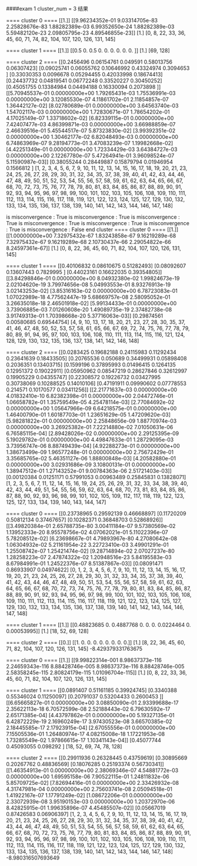 ####exam 1  cluster_num = 3 结果

==== cluster  0  ====
[[1.]]
[[9.96234352e-01 9.03314705e-83 2.25828676e-83 1.88282389e-03
  6.99352650e-24 1.88282389e-03 5.59482120e-23 2.09805795e-23
  4.89546855e-23]]
[1.]
[0, 8, 22, 33, 36, 45, 60, 71, 74, 82, 104, 107, 120, 126, 131, 145]

==== cluster  1  ====
[[1.]]
[[0.5 0.  0.5 0.  0.  0.  0.  0.  0. ]]
[1.]
[69, 128]

==== cluster  2  ====
[[0.2456496  0.06154761 0.049591   0.58013756 0.06307423]
 [0.09025741 0.06055762 0.10646992 0.43324974 0.3094653 ]
 [0.33030353 0.0096678  0.05294455 0.42033998 0.18674413]
 [0.24437732 0.04819541 0.06772248 0.33520227 0.30450252]
 [0.45051755 0.13384984 0.04494188 0.16330094 0.2073898 ]]
[[5.70945537e-01 0.00000000e+00 1.79265431e-03 1.75536991e-03
  0.00000000e+00 3.12085530e-07 4.11861702e-01 2.11854857e-07
  1.36442127e-02]
 [8.02780689e-01 0.00000000e+00 3.64563740e-03 1.54702117e-03
  0.00000000e+00 1.72830671e-07 1.78654202e-01 4.17025149e-07
  1.33718602e-02]
 [6.82339115e-01 0.00000000e+00 7.42407477e-03 4.86399871e-03
  0.00000000e+00 3.66988859e-07 2.46639516e-01 5.45544517e-07
  5.87323830e-02]
 [3.99392351e-02 0.00000000e+00 1.30462177e-02 6.82048493e-03
  0.00000000e+00 6.74863969e-07 9.28194773e-01 3.47083239e-07
  1.19982668e-02]
 [4.42251349e-01 0.00000000e+00 1.72334429e-03 3.64384727e-03
  0.00000000e+00 2.12267780e-07 5.47264941e-01 3.96098524e-07
  5.11590987e-03]]
[0.38055244 0.28449887 0.15879794 0.01946954 0.1566812 ]
[1, 2, 3, 4, 5, 6, 7, 9, 10, 11, 12, 13, 14, 15, 16, 17, 18, 19, 20, 21, 23, 24, 25, 26, 27, 28, 29, 30, 31, 32, 34, 35, 37, 38, 39, 40, 41, 42, 43, 44, 46, 47, 48, 49, 50, 51, 52, 53, 54, 55, 56, 57, 58, 59, 61, 62, 63, 64, 65, 66, 67, 68, 70, 72, 73, 75, 76, 77, 78, 79, 80, 81, 83, 84, 85, 86, 87, 88, 89, 90, 91, 92, 93, 94, 95, 96, 97, 98, 99, 100, 101, 102, 103, 105, 106, 108, 109, 110, 111, 112, 113, 114, 115, 116, 117, 118, 119, 121, 122, 123, 124, 125, 127, 129, 130, 132, 133, 134, 135, 136, 137, 138, 139, 140, 141, 142, 143, 144, 146, 147, 148]


is misconvergence :  True
is misconvergence :  True
is misconvergence :  True
is misconvergence :  True
is misconvergence :  True
is misconvergence :  True
is misconvergence :  False
end cluster
==== cluster  0  ====
[[1.]]
[[1.00000000e+00 7.32975432e-67 1.83243858e-67 9.16219289e-68
  7.32975432e-67 9.16219289e-68 2.10730437e-66 2.29054822e-66
  8.24597361e-67]]
[1.]
[0, 8, 22, 36, 45, 60, 71, 82, 104, 107, 120, 126, 131, 145]

==== cluster  1  ====
[[0.40106832 0.08610675 0.51282493]
 [0.08092607 0.13607443 0.7829995 ]
 [0.44023161 0.16622035 0.39354805]]
[[3.84298846e-01 0.00000000e+00 8.04932380e-02 1.99824673e-19
  2.02104620e-19 3.79974656e-08 5.04993553e-01 8.93276913e-19
  3.02143253e-02]
 [3.85316163e-02 0.00000000e+00 6.78723083e-01 1.07022989e-18
  4.77562447e-19 5.68669757e-08 2.58095052e-01 3.26635018e-18
  2.46501918e-02]
 [5.99134433e-01 0.00000000e+00 3.73906885e-03 7.01260608e-20
  1.49089735e-19 2.37482738e-08 3.91749313e-01 1.70398668e-20
  5.37716063e-03]]
[0.29874561 0.00580685 0.69544754]
[4, 9, 10, 13, 17, 18, 20, 21, 23, 27, 28, 30, 35, 37, 41, 46, 47, 48, 50, 52, 53, 57, 58, 61, 65, 66, 67, 69, 72, 74, 75, 76, 77, 78, 79, 80, 89, 91, 94, 95, 97, 100, 103, 106, 108, 110, 111, 113, 114, 115, 116, 121, 124, 128, 129, 130, 132, 135, 136, 137, 138, 141, 142, 146, 148]

==== cluster  2  ====
[[0.0283425  0.19682188 0.24115983 0.11292434 0.23641639 0.18433505]
 [0.20765536 0.050689   0.34499931 0.05898408 0.2036351  0.13403715]
 [0.1599196  0.37895993 0.01496415 0.1264135  0.12951372 0.19022911]
 [0.05950962 0.08547219 0.28627846 0.32612997 0.19905229 0.04355747]
 [0.22308572 0.19226732 0.03427995 0.30738069 0.10288525 0.14010106]
 [0.47191911 0.09990602 0.07778553 0.214571   0.10170577 0.03411256]]
[[2.21771637e-03 0.00000000e+00 4.01832410e-10 6.82382398e-01
  0.00000000e+00 2.04472746e-01 1.06658782e-01 1.35759549e-05
  4.25478114e-03]
 [2.77084692e-02 0.00000000e+00 1.05647966e-09 6.64218575e-01
  0.00000000e+00 1.46400790e-01 1.60187703e-01 1.23651629e-05
  1.47209620e-03]
 [5.98281822e-01 0.00000000e+00 2.25848656e-09 1.88770974e-03
  0.00000000e+00 3.26925382e-01 7.22214880e-02 7.01050631e-06
  6.76585115e-04]
 [2.89428026e-02 0.00000000e+00 2.29125395e-09 5.19029782e-01
  0.00000000e+00 4.49847633e-01 1.28729095e-03 3.73956747e-06
  8.88749439e-04]
 [4.92288273e-01 0.00000000e+00 1.38673499e-09 1.96577248e-01
  0.00000000e+00 2.75672429e-01 3.35685765e-02 5.46351127e-06
  1.88800848e-03]
 [4.20582880e-01 0.00000000e+00 3.02931686e-09 3.10800131e-01
  0.00000000e+00 1.38947512e-01 1.27143252e-01 9.00784363e-06
  2.51721403e-03]]
[0.00120384 0.01251171 0.57991053 0.00963489 0.25845831 0.13828071]
[1, 2, 3, 5, 6, 7, 11, 12, 14, 15, 16, 19, 24, 25, 26, 29, 31, 32, 33, 34, 38, 39, 40, 42, 43, 44, 49, 51, 54, 55, 56, 59, 62, 63, 64, 68, 70, 73, 81, 83, 84, 85, 86, 87, 88, 90, 92, 93, 96, 98, 99, 101, 102, 105, 109, 112, 117, 118, 119, 122, 123, 125, 127, 133, 134, 139, 140, 143, 144, 147]



==== cluster  0  ====
[[0.23738965 0.29592139 0.46668897]
 [0.11720209 0.50812134 0.37467657]
 [0.10282371 0.36848703 0.52868926]]
[[3.49820384e-01 2.65788735e-80 3.00411184e-07 9.57380569e-02
  1.13952333e-20 8.95578756e-02 4.07062021e-01 5.11022396e-07
  5.78208512e-02]
 [6.23698667e-01 4.79893967e-80 4.27080642e-08 1.06304932e-02
  5.21161954e-22 3.22723410e-03 3.49901291e-01 1.25508742e-07
  1.25421474e-02]
 [9.28714894e-02 2.07027237e-80 1.28258223e-07 2.47874322e-02
  1.20948516e-23 5.84195583e-03 8.67984991e-01 1.24522376e-07
  8.51387867e-03]]
[0.08091471 0.86933907 0.04974622]
[0, 1, 2, 3, 4, 5, 6, 7, 9, 10, 11, 12, 13, 14, 15, 16, 17, 19, 20, 21, 23, 24, 25, 26, 27, 28, 29, 30, 31, 32, 33, 34, 35, 37, 38, 39, 40, 41, 42, 43, 44, 46, 47, 48, 49, 50, 51, 53, 54, 55, 56, 57, 58, 59, 61, 62, 63, 64, 65, 66, 67, 68, 70, 72, 73, 74, 75, 76, 77, 78, 79, 80, 81, 83, 84, 85, 86, 87, 88, 89, 90, 91, 92, 93, 94, 95, 96, 97, 98, 99, 100, 101, 102, 103, 105, 106, 108, 109, 110, 111, 112, 113, 114, 115, 116, 117, 118, 119, 121, 122, 123, 124, 125, 127, 129, 130, 132, 133, 134, 135, 136, 137, 138, 139, 140, 141, 142, 143, 144, 146, 147, 148]

==== cluster  1  ====
[[1.]]
[[0.48823685 0.         0.4887768  0.         0.         0.
  0.0224464  0.         0.00053995]]
[1.]
[18, 52, 69, 128]

==== cluster  2  ====
[[0.]]
[[1. 0. 0. 0. 0. 0. 0. 0. 0.]]
[1.]
[8, 22, 36, 45, 60, 71, 82, 104, 107, 120, 126, 131, 145]
-8.429379331763675


==== cluster  0  ====
[[1.]]
[[9.99822314e-001 8.98637373e-116 2.24659343e-116 8.88428746e-005
  8.98637373e-116 8.88428746e-005 2.58358245e-115 2.80824179e-115
  1.01096704e-115]]
[1.]
[0, 8, 22, 33, 36, 45, 60, 71, 82, 104, 107, 120, 126, 131, 145]

==== cluster  1  ====
[[0.0891407  0.51161185 0.39924745]
 [0.3340388  0.55346024 0.11250097]
 [0.20791037 0.53204433 0.2600453 ]]
[[6.65665827e-01 0.00000000e+00 3.08850090e-01 2.93399688e-17
  2.35622113e-18 6.70572599e-08 2.52188443e-02 6.79630592e-17
  2.65171385e-04]
 [4.43797862e-01 0.00000000e+00 5.19327135e-01 6.42872229e-19
  2.16960249e-17 3.97430523e-08 3.66570385e-02 2.18445585e-17
  2.17923915e-04]
 [2.67055556e-01 0.00000000e+00 7.15505536e-01 1.26480974e-17
  4.08215008e-18 1.17221953e-08 1.73285549e-02 1.97866615e-17
  1.10341143e-04]]
[0.45077744 0.45093055 0.098292  ]
[18, 52, 69, 74, 78, 128]

==== cluster  2  ====
[[0.29911936 0.26328445 0.43759619]
 [0.30895669 0.20267762 0.48836569]
 [0.18076285 0.25193374 0.56730341]]
[[1.46354913e-01 0.00000000e+00 2.38069346e-07 4.54881772e-03
  0.00000000e+00 1.69595158e-06 7.90522115e-01 1.24811832e-06
  5.85709725e-02]
 [7.82694416e-01 0.00000000e+00 2.33426932e-08 4.31747981e-04
  0.00000000e+00 2.75603741e-08 2.05094518e-01 1.41922167e-07
  1.17791249e-02]
 [1.08672206e-01 0.00000000e+00 2.33072939e-08 3.95190153e-03
  0.00000000e+00 1.20372970e-06 8.42825915e-01 1.99635896e-07
  4.45485507e-02]]
[0.05667019 0.87426583 0.06906397]
[1, 2, 3, 4, 5, 6, 7, 9, 10, 11, 12, 13, 14, 15, 16, 17, 19, 20, 21, 23, 24, 25, 26, 27, 28, 29, 30, 31, 32, 34, 35, 37, 38, 39, 40, 41, 42, 43, 44, 46, 47, 48, 49, 50, 51, 53, 54, 55, 56, 57, 58, 59, 61, 62, 63, 64, 65, 66, 67, 68, 70, 72, 73, 75, 76, 77, 79, 80, 81, 83, 84, 85, 86, 87, 88, 89, 90, 91, 92, 93, 94, 95, 96, 97, 98, 99, 100, 101, 102, 103, 105, 106, 108, 109, 110, 111, 112, 113, 114, 115, 116, 117, 118, 119, 121, 122, 123, 124, 125, 127, 129, 130, 132, 133, 134, 135, 136, 137, 138, 139, 140, 141, 142, 143, 144, 146, 147, 148]
-8.980316507693649
